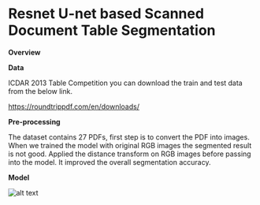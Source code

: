 # Resnet U-net based Scanned Document Table Segmentation

**Overview**

**Data**

ICDAR 2013 Table Competition you can download the train and test data from the below link.

https://roundtrippdf.com/en/downloads/

**Pre-processing**

The dataset contains 27 PDFs, first step is to convert the PDF into images. When we trained the model with original RGB images the segmented result is not good. Applied the distance transform on RGB images before passing into the model. It improved the overall segmentation accuracy. 



**Model**

![alt text](https://github.com/sabaridsn/DocumentTableSeg/blob/master/Presentation1.jpg)

